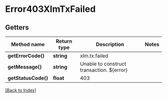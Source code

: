 # Error403XlmTxFailed

## Getters

Method name | Return type | Description | Notes
------------ | ------------- | ------------- | -------------
**getErrorCode()** | **string** | xlm.tx.failed |
**getMessage()** | **string** | Unable to construct transaction. ${error} |
**getStatusCode()** | **float** | 403 |

[[Back to Index]](../index.md)

